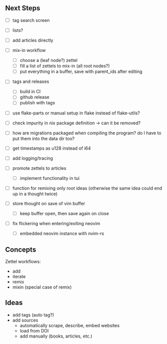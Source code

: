 ## Next Steps

- [ ] tag search screen

- [ ] lists?

- [ ] add articles directly

- [ ] mix-in workflow
    - [ ] choose a (leaf node?) zettel
    - [ ] fill a list of zettels to mix-in (all root nodes?)
    - [ ] put everything in a buffer, save with parent_ids after editing

- [ ] tags and releases
    - [ ] build in CI
    - [ ] github release
    - [ ] publish with tags

- [ ] use flake-parts or manual setup in flake instead of flake-utils?

- [ ] check impurity in nix package definition -> can it be removed?

- [ ] how are migrations packaged when compiling the program? do I have to put them into the data dir too?

- [ ] get timestamps as u128 instead of i64

- [ ] add logging/tracing

- [ ] promote zettels to articles
    - [ ] implement functionality in tui

- [ ] function for remixing only root ideas (otherwise the same idea could end up in a thought twice)

- [ ] store thought on save of vim buffer
    - [ ] keep buffer open, then save again on close

- [ ] fix flickering when entering/exiting neovim
    - [ ] embedded neovim instance with nvim-rs


## Concepts

Zettel workflows:

- add
- iterate
- remix
- mixin (special case of remix)


## Ideas

- add tags (auto tag?)
- add sources
    - automatically scrape, describe, embed websites
    - load from DOI
    - add manually (books, articles, etc.)
